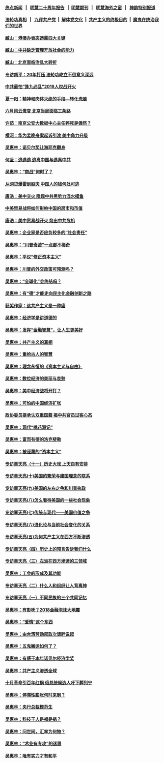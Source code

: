 #### [热点新闻](热点新闻.md?t=08161122)  &nbsp;&nbsp;|&nbsp;&nbsp; [明慧二十周年报告](https://github.com/gfw-breaker/mh-reports/blob/master/README.md?t=08161122) &nbsp;&nbsp;|&nbsp;&nbsp;[明慧期刊](https://github.com/gfw-breaker/mh-qikan) &nbsp;&nbsp;|&nbsp;&nbsp; [明慧海外之窗](https://github.com/gfw-breaker/mh-news/blob/master/README.md?t=08161122) &nbsp;&nbsp;|&nbsp;&nbsp; [神韵特别报道](https://github.com/gfw-breaker/mh-news/blob/master/shenyun.md?t=08161122) 

#### [法轮功真相](https://github.com/gfw-breaker/truth/blob/master/README.md?t=08161122) &nbsp;&nbsp;|&nbsp;&nbsp; [九评共产党](../../../../9ping.md/blob/master/README.md?t=08161122) &nbsp;|&nbsp; [解体党文化](../../../../jtdwh.md/blob/master/README.md?t=08161122)  &nbsp;|&nbsp; [共产主义的终极目的](../../../../gczydzjmd.md/blob/master/README.md?t=08161122) &nbsp;|&nbsp; [魔鬼在统治我们的世界](../../../../mgztzwmdsj.md/blob/master/README.md?t=08161122) 

#### [臧山：港澳办表态透露四大关键](../pages/nsc423/n11421628.md?t=08161122) 

#### [臧山：中共缺乏管理开放社会的能力](../pages/nsc423/n11407457.md?t=08161122) 

#### [臧山：北京面临治乱大转折](../pages/nsc423/n11406895.md?t=08161122) 

#### [专访胡平：20年打压 法轮功屹立不倒意义深远](../pages/nsc423/n11398800.md?t=08161122) 

#### [中共最怕“逢九必乱”2019人权战开火](../pages/nsc423/n11385248.md?t=08161122) 

#### [夏一阳：精神和肉体灭绝的手段—转化洗脑](../pages/nsc423/n11368250.md?t=08161122) 

#### [六月风云激变 北京当局面临三条路](../pages/nsc423/n11313668.md?t=08161122) 

#### [许茹：南京公安大数据中心主任猝死是偶然？](../pages/nsc423/n11064744.md?t=08161122) 

#### [横河：华为孟晚舟案起诉引渡 美中角力升级](../pages/nsc423/n11027230.md?t=08161122) 

#### [吴惠林：诺贝尔奖让海耶克翻身](../pages/nsc423/n10890049.md?t=08161122) 

#### [何坚：逃逃逃 逃离中国与逃离中共](../pages/nsc423/n10592891.md?t=08161122) 

#### [吴惠林：“商战”何时了？](../pages/nsc423/n10573558.md?t=08161122) 

#### [从网贷爆雷到股灾 中国人的钱何处可逃](../pages/nsc423/n10572800.md?t=08161122) 

#### [唐浩：美中交火 隐现中共黑势力混水摸鱼](../pages/nsc423/n10544040.md?t=08161122) 

#### [中美贸易战将如何影响中国的房市和币值](../pages/nsc423/n10543697.md?t=08161122) 

#### [唐浩：美中贸易战开火 烧出中共危机](../pages/nsc423/n10540126.md?t=08161122) 

#### [吴惠林：企业家是否应负较多的“社会责任”](../pages/nsc423/n10535022.md?t=08161122) 

#### [吴惠林：“川普奇迹”一点都不稀奇](../pages/nsc423/n10512808.md?t=08161122) 

#### [吴惠林：平议“修正资本主义”](../pages/nsc423/n10495724.md?t=08161122) 

#### [吴惠林：川普的外交政策可预测吗？](../pages/nsc423/n10462387.md?t=08161122) 

#### [吴惠林：“全球化”会终结吗？](../pages/nsc423/n10452838.md?t=08161122) 

#### [吴惠林：有“德”才能走向民主化金融创新之路](../pages/nsc423/n10432292.md?t=08161122) 

#### [获奖作家：这共产主义是一种癌](../pages/nsc423/n10431541.md?t=08161122) 

#### [吴惠林：经济学是讲道德的](../pages/nsc423/n10398014.md?t=08161122) 

#### [吴惠林：发挥“金融智慧”，让人生更美好](../pages/nsc423/n10375019.md?t=08161122) 

#### [吴惠林：共产主义的真相](../pages/nsc423/n10351394.md?t=08161122) 

#### [吴惠林：重拾古人的智慧](../pages/nsc423/n10337691.md?t=08161122) 

#### [吴惠林：理念永恒的《资本主义与自由》](../pages/nsc423/n10316274.md?t=08161122) 

#### [吴惠林：数位经济的美丽与哀愁](../pages/nsc423/n10292946.md?t=08161122) 

#### [吴惠林：美中经济战将开打？](../pages/nsc423/n10258825.md?t=08161122) 

#### [吴惠林：可怕的中国经济扩张](../pages/nsc423/n10219147.md?t=08161122) 

#### [政协委员提承认双重国籍 揭中共官员过客心态](../pages/nsc423/n10208809.md?t=08161122) 

#### [吴惠林：现代“桃花源记”](../pages/nsc423/n10185234.md?t=08161122) 

#### [吴惠林：富而有德的洛克斐勒](../pages/nsc423/n10142264.md?t=08161122) 

#### [吴惠林：被诬蔑的“资本主义”](../pages/nsc423/n10124816.md?t=08161122) 

#### [专访章天亮（十一）历史大戏 上天自有安排](../pages/nsc423/n10094905.md?t=08161122) 

#### [专访章天亮(十)美国的繁荣与建国理念的联系](../pages/nsc423/n10094899.md?t=08161122) 

#### [专访章天亮(九)美国的左右之争和川普执政](../pages/nsc423/n10094889.md?t=08161122) 

#### [专访章天亮(八)怎么看待美国的一些社会现象](../pages/nsc423/n10094857.md?t=08161122) 

#### [专访章天亮(七)传统与现代——美国价值之争](../pages/nsc423/n10093140.md?t=08161122) 

#### [专访章天亮(六)进化论与当前社会变化的关系](../pages/nsc423/n10092036.md?t=08161122) 

#### [专访章天亮(五)为何共产主义在西方不断渗透](../pages/nsc423/n10083620.md?t=08161122) 

#### [专访章天亮（四）历史上的预言告诉我们什么](../pages/nsc423/n10083606.md?t=08161122) 

#### [专访章天亮（三）左派在西方渗透的三领域](../pages/nsc423/n10081115.md?t=08161122) 

#### [吴惠林：工会的形成及其功能](../pages/nsc423/n10080633.md?t=08161122) 

#### [专访章天亮（二）什么人和组织让人背离神](../pages/nsc423/n10076637.md?t=08161122) 

#### [专访章天亮（一）不同民族的三个共同记忆](../pages/nsc423/n10074188.md?t=08161122) 

#### [吴惠林：有影呒？2018金融泡沫大地震](../pages/nsc423/n10040534.md?t=08161122) 

#### [吴惠林：“爱情”这个东西](../pages/nsc423/n10019423.md?t=08161122) 

#### [吴惠林：由台湾劳动部政次请辞说起](../pages/nsc423/n9979679.md?t=08161122) 

#### [吴惠林：五鬼搬运如何了？](../pages/nsc423/n9925338.md?t=08161122) 

#### [吴惠林：有感于本年诺贝尔经济学奖](../pages/nsc423/n9871883.md?t=08161122) 

#### [吴惠林：共产主义渗透全球](../pages/nsc423/n9812748.md?t=08161122) 

#### [十月革命引百年红祸 俄总统候选人吁下葬列宁](../pages/nsc423/n9810182.md?t=08161122) 

#### [吴惠林：停滞性膨胀何时来到？](../pages/nsc423/n9764136.md?t=08161122) 

#### [吴惠林：央行总裁模范生](../pages/nsc423/n9728134.md?t=08161122) 

#### [吴惠林：科技于人是福是祸？](../pages/nsc423/n9672982.md?t=08161122) 

#### [吴惠林：问世间，汇率为何物？](../pages/nsc423/n9621788.md?t=08161122) 

#### [吴惠林：“术业有专攻”的迷思](../pages/nsc423/n9580363.md?t=08161122) 

#### [吴惠林：唯有实力才有和平](../pages/nsc423/n9529599.md?t=08161122) 

